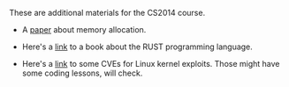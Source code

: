 
These are additional materials for the CS2014 course.

- A [paper](dsa.pdf) about memory allocation. 

- Here's a [link](https://github.com/rust-lang/book) to a book about the RUST
  programming language.

- Here's a [link](https://github.com/xairy/kernel-exploits) to some CVEs for
Linux kernel exploits. Those might have some coding lessons, will check.
